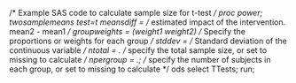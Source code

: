/* Example SAS code to calculate sample size for t-test */
proc power;
  twosamplemeans
    test=t
    meansdiff =  /* estimated impact of the intervention. mean2 - mean1 */
    groupweights = (weight1 weight2) /* Specify the proportions or weights for each group */
    stddev = /* Standard deviation of the continuous variable */
    ntotal = . /* specify the total sample size, or set to missing to calculate */
    npergroup = .; /* specify the number of subjects in each group, or set to missing to calculate */
  ods select TTests;
run;
